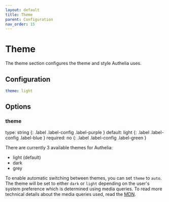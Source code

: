 ```yaml
---
layout: default
title: Theme
parent: Configuration
nav_order: 15
---
```


# Theme

The theme section configures the theme and style Authelia uses.

## Configuration

```yaml
theme: light
```

## Options

### theme
<div markdown="1">
type: string 
{: .label .label-config .label-purple } 
default: light
{: .label .label-config .label-blue }
required: no
{: .label .label-config .label-green }
</div>

There are currently 3 available themes for Authelia:
* light (default)
* dark
* grey

To enable automatic switching between themes, you can set `theme` to `auto`. The theme will be set to either `dark` or `light` depending on the user's system preference which is determined using media queries. To read more technical details about the media queries used, read the [MDN](https://developer.mozilla.org/en-US/docs/Web/CSS/@media/prefers-color-scheme).
